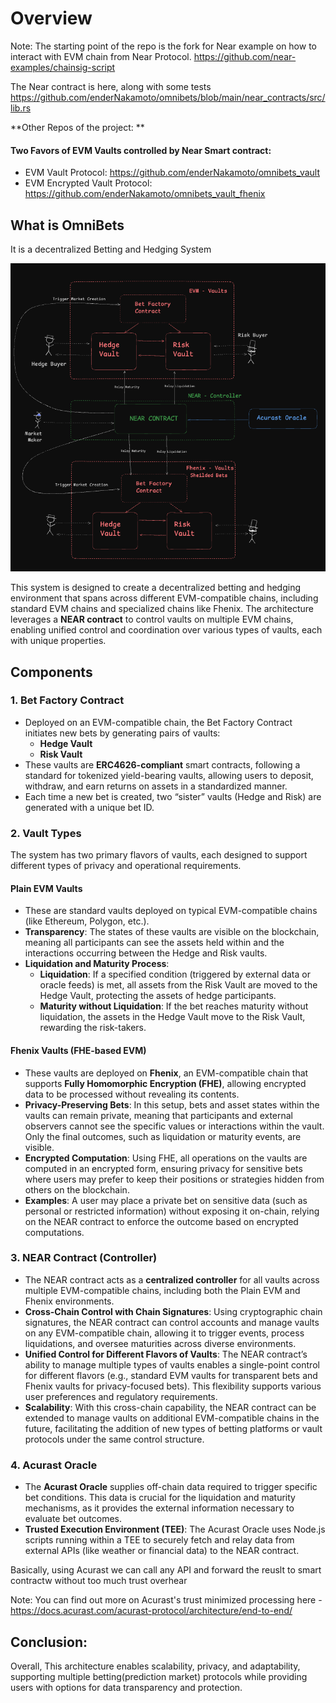 # Overview

Note: The starting point of the repo is the fork for Near example on how to interact with EVM chain from Near Protocol. https://github.com/near-examples/chainsig-script

The Near contract is here, along with some tests
https://github.com/enderNakamoto/omnibets/blob/main/near_contracts/src/lib.rs

**Other Repos of the project: **

#### Two Favors of EVM Vaults controlled by Near Smart contract: 

* EVM Vault Protocol: https://github.com/enderNakamoto/omnibets_vault
* EVM Encrypted Vault Protocol: https://github.com/enderNakamoto/omnibets_vault_fhenix

## What is OmniBets

It is a decentralized Betting and Hedging System

![alt text](image-1.png)

This system is designed to create a decentralized betting and hedging environment that spans across different EVM-compatible chains, including standard EVM chains and specialized chains like Fhenix. The architecture leverages a **NEAR contract** to control vaults on multiple EVM chains, enabling unified control and coordination over various types of vaults, each with unique properties.

## Components

### 1. Bet Factory Contract
- Deployed on an EVM-compatible chain, the Bet Factory Contract initiates new bets by generating pairs of vaults:
  - **Hedge Vault**
  - **Risk Vault**
- These vaults are **ERC4626-compliant** smart contracts, following a standard for tokenized yield-bearing vaults, allowing users to deposit, withdraw, and earn returns on assets in a standardized manner.
- Each time a new bet is created, two “sister” vaults (Hedge and Risk) are generated with a unique bet ID.

### 2. Vault Types
The system has two primary flavors of vaults, each designed to support different types of privacy and operational requirements.

#### Plain EVM Vaults
- These are standard vaults deployed on typical EVM-compatible chains (like Ethereum, Polygon, etc.).
- **Transparency**: The states of these vaults are visible on the blockchain, meaning all participants can see the assets held within and the interactions occurring between the Hedge and Risk vaults.
- **Liquidation and Maturity Process**:
  - **Liquidation**: If a specified condition (triggered by external data or oracle feeds) is met, all assets from the Risk Vault are moved to the Hedge Vault, protecting the assets of hedge participants.
  - **Maturity without Liquidation**: If the bet reaches maturity without liquidation, the assets in the Hedge Vault move to the Risk Vault, rewarding the risk-takers.

#### Fhenix Vaults (FHE-based EVM)
- These vaults are deployed on **Fhenix**, an EVM-compatible chain that supports **Fully Homomorphic Encryption (FHE)**, allowing encrypted data to be processed without revealing its contents.
- **Privacy-Preserving Bets**: In this setup, bets and asset states within the vaults can remain private, meaning that participants and external observers cannot see the specific values or interactions within the vault. Only the final outcomes, such as liquidation or maturity events, are visible.
- **Encrypted Computation**: Using FHE, all operations on the vaults are computed in an encrypted form, ensuring privacy for sensitive bets where users may prefer to keep their positions or strategies hidden from others on the blockchain.
- **Examples**: A user may place a private bet on sensitive data (such as personal or restricted information) without exposing it on-chain, relying on the NEAR contract to enforce the outcome based on encrypted computations.

### 3. NEAR Contract (Controller)
- The NEAR contract acts as a **centralized controller** for all vaults across multiple EVM-compatible chains, including both the Plain EVM and Fhenix environments.
- **Cross-Chain Control with Chain Signatures**: Using cryptographic chain signatures, the NEAR contract can control accounts and manage vaults on any EVM-compatible chain, allowing it to trigger events, process liquidations, and oversee maturities across diverse environments.
- **Unified Control for Different Flavors of Vaults**: The NEAR contract’s ability to manage multiple types of vaults enables a single-point control for different flavors (e.g., standard EVM vaults for transparent bets and Fhenix vaults for privacy-focused bets). This flexibility supports various user preferences and regulatory requirements.
- **Scalability**: With this cross-chain capability, the NEAR contract can be extended to manage vaults on additional EVM-compatible chains in the future, facilitating the addition of new types of betting platforms or vault protocols under the same control structure.

### 4. Acurast Oracle
- The **Acurast Oracle** supplies off-chain data required to trigger specific bet conditions. This data is crucial for the liquidation and maturity mechanisms, as it provides the external information necessary to evaluate bet outcomes.
- **Trusted Execution Environment (TEE)**: The Acurast Oracle uses Node.js scripts running within a TEE to securely fetch and relay data from external APIs (like weather or financial data) to the NEAR contract.

Basically, using Acurast we can call any API and forward the reuslt to smart contractw without  too much trust overhear 

Note: You can find out more on Acurast's trust minimized processing here - https://docs.acurast.com/acurast-protocol/architecture/end-to-end/

## Conclusion:
Overall, This architecture enables scalability, privacy, and adaptability, supporting multiple betting(prediction market) protocols while providing users with options for data transparency and protection.


